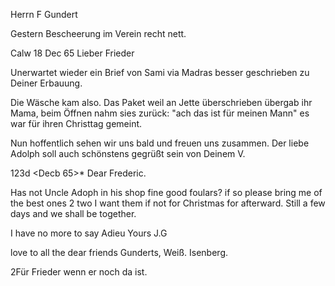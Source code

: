 Herrn F Gundert

Gestern Bescheerung im Verein recht nett.

 Calw 18 Dec 65
Lieber Frieder

Unerwartet wieder ein Brief von Sami via Madras besser geschrieben zu Deiner Erbauung.

Die Wäsche kam also. Das Paket weil an Jette überschrieben übergab ihr Mama, beim Öffnen nahm sies zurück: "ach das ist für meinen Mann" es war für ihren Christtag gemeint.

Nun hoffentlich sehen wir uns bald und freuen uns zusammen. Der liebe Adolph soll auch schönstens gegrüßt sein von Deinem
 V.


 123d <Decb 65>*
Dear Frederic.

Has not Uncle Adoph in his shop fine good foulars? if so please bring me of the best ones 2 two I want them if not for Christmas for afterward. Still a few days and we shall be together.

I have no more to say Adieu
 Yours J.G

love to all the dear friends Gunderts, Weiß. Isenberg.

2Für Frieder wenn er noch da ist.

